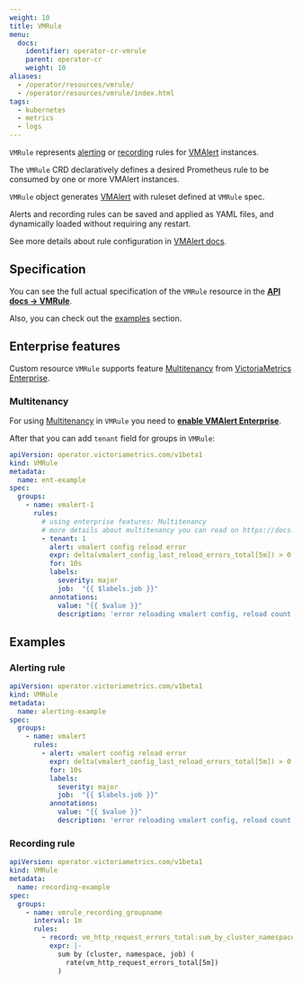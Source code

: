 ```yaml
---
weight: 10
title: VMRule
menu:
  docs:
    identifier: operator-cr-vmrule
    parent: operator-cr
    weight: 10
aliases:
  - /operator/resources/vmrule/
  - /operator/resources/vmrule/index.html
tags:
  - kubernetes
  - metrics
  - logs
---
```

`VMRule` represents [alerting](https://prometheus.io/docs/prometheus/latest/configuration/alerting_rules/)
or [recording](https://prometheus.io/docs/prometheus/latest/configuration/recording_rules/) rules 
for [VMAlert](https://docs.victoriametrics.com/operator/resources/vmalert/) instances.

The `VMRule` CRD declaratively defines a desired Prometheus rule to be consumed by one or more VMAlert instances.

`VMRule` object generates [VMAlert](https://docs.victoriametrics.com/operator/resources/vmalert/) 
with ruleset defined at `VMRule` spec.

Alerts and recording rules can be saved and applied as YAML files, and dynamically loaded without requiring any restart.

See more details about rule configuration in [VMAlert docs](https://docs.victoriametrics.com/victoriametrics/vmalert/#quickstart).

## Specification

You can see the full actual specification of the `VMRule` resource in
the **[API docs -> VMRule](https://docs.victoriametrics.com/operator/api/#vmrule)**.

Also, you can check out the [examples](https://docs.victoriametrics.com/operator/resources/vmrule/#examples) section.

## Enterprise features

Custom resource `VMRule` supports feature [Multitenancy](https://docs.victoriametrics.com/victoriametrics/vmalert/#multitenancy)
from [VictoriaMetrics Enterprise](https://docs.victoriametrics.com/victoriametrics/enterprise/#victoriametrics-enterprise).

### Multitenancy

For using [Multitenancy](https://docs.victoriametrics.com/victoriametrics/vmalert/#multitenancy) in `VMRule`
you need to **[enable VMAlert Enterprise](https://docs.victoriametrics.com/operator/resources/vmalert/#enterprise-features)**.

After that you can add `tenant` field for groups in `VMRule`:

```yaml
apiVersion: operator.victoriametrics.com/v1beta1
kind: VMRule
metadata:
  name: ent-example
spec:
  groups:
    - name: vmalert-1
      rules:
        # using enterprise features: Multitenancy
        # more details about multitenancy you can read on https://docs.victoriametrics.com/operator/resources/vmalert/#multitenancy
        - tenant: 1
          alert: vmalert config reload error
          expr: delta(vmalert_config_last_reload_errors_total[5m]) > 0
          for: 10s
          labels:
            severity: major
            job:  "{{ $labels.job }}"
          annotations:
            value: "{{ $value }}"
            description: 'error reloading vmalert config, reload count for 5 min {{ $value }}'
```

## Examples

### Alerting rule

```yaml
apiVersion: operator.victoriametrics.com/v1beta1
kind: VMRule
metadata:
  name: alerting-example
spec:
  groups:
    - name: vmalert
      rules:
        - alert: vmalert config reload error
          expr: delta(vmalert_config_last_reload_errors_total[5m]) > 0
          for: 10s
          labels:
            severity: major
            job:  "{{ $labels.job }}"
          annotations:
            value: "{{ $value }}"
            description: 'error reloading vmalert config, reload count for 5 min {{ $value }}'
```

### Recording rule

```yaml
apiVersion: operator.victoriametrics.com/v1beta1
kind: VMRule
metadata:
  name: recording-example
spec:
  groups:
    - name: vmrule_recording_groupname
      interval: 1m
      rules:
        - record: vm_http_request_errors_total:sum_by_cluster_namespace_job:rate:5m
          expr: |-
            sum by (cluster, namespace, job) (
              rate(vm_http_request_errors_total[5m])
            )
```
